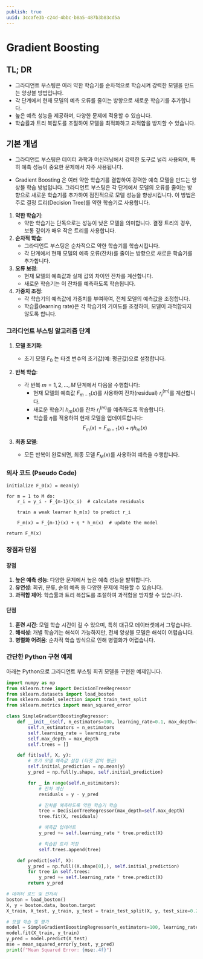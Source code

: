 ```yaml
---
publish: true
uuid: 3ccafe3b-c24d-4bbc-b8a5-487b3b83cd5a
---
```


# Gradient Boosting

## TL; DR

- 그라디언트 부스팅은 여러 약한 학습기를 순차적으로 학습시켜 강력한 모델을 만드는 앙상블 방법입니다.
- 각 단계에서 현재 모델의 예측 오류를 줄이는 방향으로 새로운 학습기를 추가합니다.
- 높은 예측 성능을 제공하며, 다양한 문제에 적용할 수 있습니다.
- 학습률과 트리 복잡도를 조절하여 모델을 최적화하고 과적합을 방지할 수 있습니다.

## 기본 개념

- 그라디언트 부스팅은 데이터 과학과 머신러닝에서 강력한 도구로 널리 사용되며, 특히 예측 성능이 중요한 문제에서 자주 사용됩니다.

- Gradient Boosting 은 여러 약한 학습기를 결합하여 강력한 예측 모델을 만드는 앙상블 학습 방법입니다. 그라디언트 부스팅은 각 단계에서 모델의 오류를 줄이는 방향으로 새로운 학습기를 추가하여 점진적으로 모델 성능을 향상시킵니다. 이 방법은 주로 결정 트리(Decision Tree)를 약한 학습기로 사용합니다.

1. **약한 학습기**:
    - 약한 학습기는 단독으로는 성능이 낮은 모델을 의미합니다. 결정 트리의 경우, 보통 깊이가 매우 작은 트리를 사용합니다.
2. **순차적 학습**:
    - 그라디언트 부스팅은 순차적으로 약한 학습기를 학습시킵니다.
    - 각 단계에서 현재 모델의 예측 오류(잔차)를 줄이는 방향으로 새로운 학습기를 추가합니다.
3. **오류 보정**:
    - 현재 모델의 예측값과 실제 값의 차이인 잔차를 계산합니다.
    - 새로운 학습기는 이 잔차를 예측하도록 학습됩니다.
4. **가중치 조정**:
    - 각 학습기의 예측값에 가중치를 부여하여, 전체 모델의 예측값을 조정합니다.
    - 학습률(learning rate)은 각 학습기의 기여도를 조정하여, 모델이 과적합되지 않도록 합니다.

### 그라디언트 부스팅 알고리즘 단계

1. **모델 초기화**:

    - 초기 모델 $F_0$ 는 타겟 변수의 초기값(예: 평균값)으로 설정합니다.

2. **반복 학습**:

    - 각 반복 $m = 1, 2, \ldots, M$ 단계에서 다음을 수행합니다:
        - 현재 모델의 예측값 $F_{m-1}(x)$를 사용하여 잔차(residual) $r_i^{(m)}$를 계산합니다.
        - 새로운 학습기 $h_m(x)$를 잔차 $r_i^{(m)}$를 예측하도록 학습합니다.
        - 학습률 $\eta$를 적용하여 현재 모델을 업데이트합니다:
          $$F_m(x) = F_{m-1}(x) + \eta h_m(x)$$

3. **최종 모델**:
    - 모든 반복이 완료되면, 최종 모델 $F_M(x)$를 사용하여 예측을 수행합니다.

### 의사 코드 (Pseudo Code)

~~~text
initialize F_0(x) = mean(y)

for m = 1 to M do:
    r_i = y_i - F_{m-1}(x_i)  # calculate residuals

    train a weak learner h_m(x) to predict r_i

    F_m(x) = F_{m-1}(x) + η * h_m(x)  # update the model

return F_M(x)
~~~

### 장점과 단점

#### 장점

1. **높은 예측 성능**: 다양한 문제에서 높은 예측 성능을 발휘합니다.
2. **유연성**: 회귀, 분류, 순위 예측 등 다양한 문제에 적용할 수 있습니다.
3. **과적합 제어**: 학습률과 트리 복잡도를 조절하여 과적합을 방지할 수 있습니다.

#### 단점

1. **훈련 시간**: 모델 학습 시간이 길 수 있으며, 특히 대규모 데이터셋에서 그렇습니다.
2. **해석성**: 개별 학습기는 해석이 가능하지만, 전체 앙상블 모델은 해석이 어렵습니다.
3. **병렬화 어려움**: 순차적 학습 방식으로 인해 병렬화가 어렵습니다.

### 간단한 Python 구현 예제

아래는 Python으로 그라디언트 부스팅 회귀 모델을 구현한 예제입니다.

~~~python
import numpy as np
from sklearn.tree import DecisionTreeRegressor
from sklearn.datasets import load_boston
from sklearn.model_selection import train_test_split
from sklearn.metrics import mean_squared_error

class SimpleGradientBoostingRegressor:
    def __init__(self, n_estimators=100, learning_rate=0.1, max_depth=3):
        self.n_estimators = n_estimators
        self.learning_rate = learning_rate
        self.max_depth = max_depth
        self.trees = []

    def fit(self, X, y):
        # 초기 모델 예측값 설정 (타겟 값의 평균)
        self.initial_prediction = np.mean(y)
        y_pred = np.full(y.shape, self.initial_prediction)

        for _ in range(self.n_estimators):
            # 잔차 계산
            residuals = y - y_pred

            # 잔차를 예측하도록 약한 학습기 학습
            tree = DecisionTreeRegressor(max_depth=self.max_depth)
            tree.fit(X, residuals)

            # 예측값 업데이트
            y_pred += self.learning_rate * tree.predict(X)

            # 학습된 트리 저장
            self.trees.append(tree)

    def predict(self, X):
        y_pred = np.full((X.shape[0],), self.initial_prediction)
        for tree in self.trees:
            y_pred += self.learning_rate * tree.predict(X)
        return y_pred

# 데이터 로드 및 전처리
boston = load_boston()
X, y = boston.data, boston.target
X_train, X_test, y_train, y_test = train_test_split(X, y, test_size=0.2, random_state=42)

# 모델 학습 및 평가
model = SimpleGradientBoostingRegressor(n_estimators=100, learning_rate=0.1, max_depth=3)
model.fit(X_train, y_train)
y_pred = model.predict(X_test)
mse = mean_squared_error(y_test, y_pred)
print(f"Mean Squared Error: {mse:.4f}")
~~~